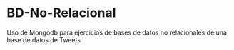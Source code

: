 # BD-No-Relacional
Uso de Mongodb para ejercicios de bases de datos no relacionales de una base de datos de Tweets
